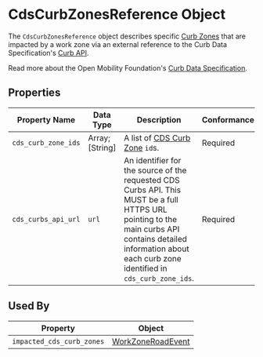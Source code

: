 # CdsCurbZonesReference Object
The `CdsCurbZonesReference` object describes specific [Curb Zones](https://github.com/openmobilityfoundation/curb-data-specification/tree/main/curbs#curb-zone) that are impacted by a work zone via an external reference to the Curb Data Specification's [Curb API](https://github.com/openmobilityfoundation/curb-data-specification/tree/main/curbs#curb-data-specification-curbs-api).

Read more about the Open Mobility Foundation's [Curb Data Specification](https://www.openmobilityfoundation.org/about-cds).

## Properties
Property Name | Data Type | Description | Conformance | Notes
--- | --- | --- | --- | ---
`cds_curb_zone_ids` | Array; [String] | A list of [CDS Curb Zone](https://github.com/openmobilityfoundation/curb-data-specification/tree/main/curbs#curb-zone) `id`s. | Required |
`cds_curbs_api_url` | `url` | An identifier for the source of the requested CDS Curbs API. This MUST be a full HTTPS URL pointing to the main curbs API contains detailed information about each curb zone identified in `cds_curb_zone_ids`.| Required |

## Used By
Property | Object
--- | ---
`impacted_cds_curb_zones` | [WorkZoneRoadEvent](/spec-content/objects/WorkZoneRoadEvent.md)
